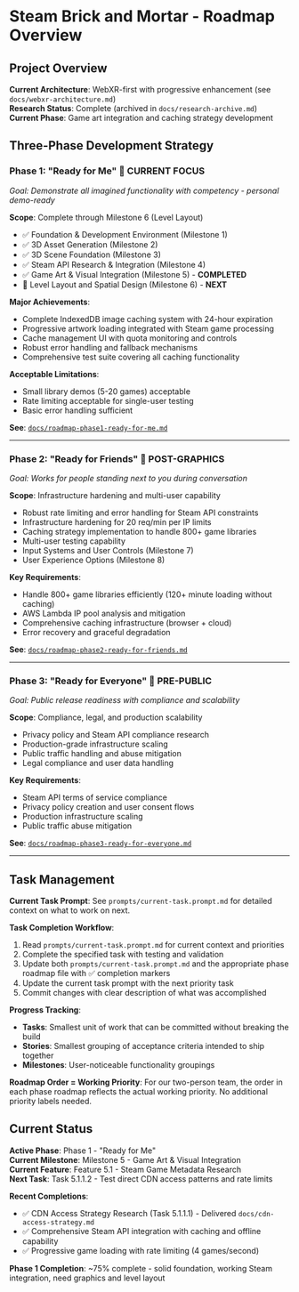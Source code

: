 # Steam Brick and Mortar - Roadmap Overview

## Project Overview

**Current Architecture**: WebXR-first with progressive enhancement (see `docs/webxr-architecture.md`)  
**Research Status**: Complete (archived in `docs/research-archive.md`)  
**Current Phase**: Game art integration and caching strategy development  

## Three-Phase Development Strategy

### **Phase 1: "Ready for Me"** 🚧 **CURRENT FOCUS**
*Goal: Demonstrate all imagined functionality with competency - personal demo-ready*

**Scope**: Complete through Milestone 6 (Level Layout)
- ✅ Foundation & Development Environment (Milestone 1)
- ✅ 3D Asset Generation (Milestone 2) 
- ✅ 3D Scene Foundation (Milestone 3)
- ✅ Steam API Research & Integration (Milestone 4)
- ✅ Game Art & Visual Integration (Milestone 5) - **COMPLETED**
- 🔄 Level Layout and Spatial Design (Milestone 6) - **NEXT**

**Major Achievements**:
- Complete IndexedDB image caching system with 24-hour expiration
- Progressive artwork loading integrated with Steam game processing
- Cache management UI with quota monitoring and controls
- Robust error handling and fallback mechanisms
- Comprehensive test suite covering all caching functionality

**Acceptable Limitations**:
- Small library demos (5-20 games) acceptable
- Rate limiting acceptable for single-user testing
- Basic error handling sufficient

**See**: [`docs/roadmap-phase1-ready-for-me.md`](./roadmap-phase1-ready-for-me.md)

---

### **Phase 2: "Ready for Friends"** 🔮 **POST-GRAPHICS**
*Goal: Works for people standing next to you during conversation*

**Scope**: Infrastructure hardening and multi-user capability
- Robust rate limiting and error handling for Steam API constraints
- Infrastructure hardening for 20 req/min per IP limits  
- Caching strategy implementation to handle 800+ game libraries
- Multi-user testing capability
- Input Systems and User Controls (Milestone 7)
- User Experience Options (Milestone 8)

**Key Requirements**:
- Handle 800+ game libraries efficiently (120+ minute loading without caching)
- AWS Lambda IP pool analysis and mitigation
- Comprehensive caching infrastructure (browser + cloud)
- Error recovery and graceful degradation

**See**: [`docs/roadmap-phase2-ready-for-friends.md`](./roadmap-phase2-ready-for-friends.md)

---

### **Phase 3: "Ready for Everyone"** 🔮 **PRE-PUBLIC**  
*Goal: Public release readiness with compliance and scalability*

**Scope**: Compliance, legal, and production scalability
- Privacy policy and Steam API compliance research
- Production-grade infrastructure scaling
- Public traffic handling and abuse mitigation
- Legal compliance and user data handling

**Key Requirements**:
- Steam API terms of service compliance
- Privacy policy creation and user consent flows
- Production infrastructure scaling
- Public traffic abuse mitigation

**See**: [`docs/roadmap-phase3-ready-for-everyone.md`](./roadmap-phase3-ready-for-everyone.md)

---

## Task Management

**Current Task Prompt**: See `prompts/current-task.prompt.md` for detailed context on what to work on next.

**Task Completion Workflow**:
1. Read `prompts/current-task.prompt.md` for current context and priorities
2. Complete the specified task with testing and validation
3. Update both `prompts/current-task.prompt.md` and the appropriate phase roadmap file with ✅ completion markers
4. Update the current task prompt with the next priority task
5. Commit changes with clear description of what was accomplished

**Progress Tracking**: 
- **Tasks**: Smallest unit of work that can be committed without breaking the build
- **Stories**: Smallest grouping of acceptance criteria intended to ship together
- **Milestones**: User-noticeable functionality groupings

**Roadmap Order = Working Priority**: For our two-person team, the order in each phase roadmap reflects the actual working priority. No additional priority labels needed.

## Current Status

**Active Phase**: Phase 1 - "Ready for Me"  
**Current Milestone**: Milestone 5 - Game Art & Visual Integration  
**Current Feature**: Feature 5.1 - Steam Game Metadata Research  
**Next Task**: Task 5.1.1.2 - Test direct CDN access patterns and rate limits

**Recent Completions**:
- ✅ CDN Access Strategy Research (Task 5.1.1.1) - Delivered `docs/cdn-access-strategy.md`
- ✅ Comprehensive Steam API integration with caching and offline capability
- ✅ Progressive game loading with rate limiting (4 games/second)

**Phase 1 Completion**: ~75% complete - solid foundation, working Steam integration, need graphics and level layout
